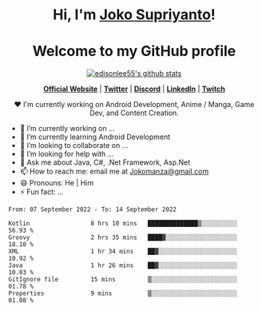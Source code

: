 <h1 align="center">Hi, I'm <a href="https://www.google.com">Joko Supriyanto</a>!</h1>
<h1 align="center">Welcome to my GitHub profile</h1>

<p align="center">
  <a href="https://github.com/jokomanza"><img src="https://github-readme-stats.vercel.app/api?username=jokomanza&hide_border=true&show_icons=true" alt="edisonlee55's github stats"></a>
</p>

<p align="center">
  <strong><a href="https://www.google.com">Official Website</a></strong> |
  <strong><a href="https://twitter.com/jokomanza">Twitter</a></strong> |
  <strong><a href="https://discord.gg/nYXzaUS">Discord</a></strong> |
  <strong><a href="https://www.linkedin.com/in/jokomanza">LinkedIn</a></strong> |
  <strong><a href="https://www.twitch.tv/jokomanza">Twitch</a></strong>
</p>

<p align="center">❤ I'm currently working on Android Development, Anime / Manga, Game Dev, and Content Creation.</p>

- 🔭 I’m currently working on ...
- 🌱 I’m currently learning Android Development
- 👯 I’m looking to collaborate on ...
- 🤔 I’m looking for help with ...
- 💬 Ask me about Java, C#, .Net Framework, Asp.Net
- 📫 How to reach me: email me at Jokomanza@gmail.com
- 😄 Pronouns: He | Him
- ⚡ Fun fact: ...

<!--START_SECTION:waka-->

```text
From: 07 September 2022 - To: 14 September 2022

Kotlin                 8 hrs 10 mins   ██████████████▒░░░░░░░░░░   56.93 %
Groovy                 2 hrs 35 mins   ████▓░░░░░░░░░░░░░░░░░░░░   18.10 %
XML                    1 hr 34 mins    ██▓░░░░░░░░░░░░░░░░░░░░░░   10.92 %
Java                   1 hr 26 mins    ██▓░░░░░░░░░░░░░░░░░░░░░░   10.03 %
GitIgnore file         15 mins         ▒░░░░░░░░░░░░░░░░░░░░░░░░   01.78 %
Properties             9 mins          ▒░░░░░░░░░░░░░░░░░░░░░░░░   01.08 %
```

<!--END_SECTION:waka-->
